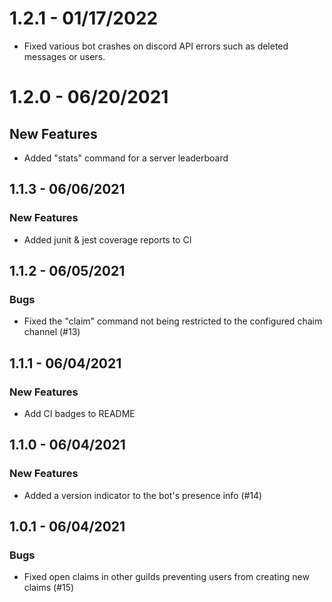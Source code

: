 # 1.2.1 - 01/17/2022

- Fixed various bot crashes on discord API errors such as deleted messages or users.

# 1.2.0 - 06/20/2021

## New Features

- Added "stats" command for a server leaderboard

## 1.1.3 - 06/06/2021

### New Features

- Added junit & jest coverage reports to CI

## 1.1.2 - 06/05/2021

### Bugs

- Fixed the "claim" command not being restricted to the configured chaim channel (#13)

## 1.1.1 - 06/04/2021

### New Features

- Add CI badges to README

## 1.1.0 - 06/04/2021

### New Features

- Added a version indicator to the bot's presence info (#14)

## 1.0.1 - 06/04/2021

### Bugs

- Fixed open claims in other guilds preventing users from creating new claims (#15)
